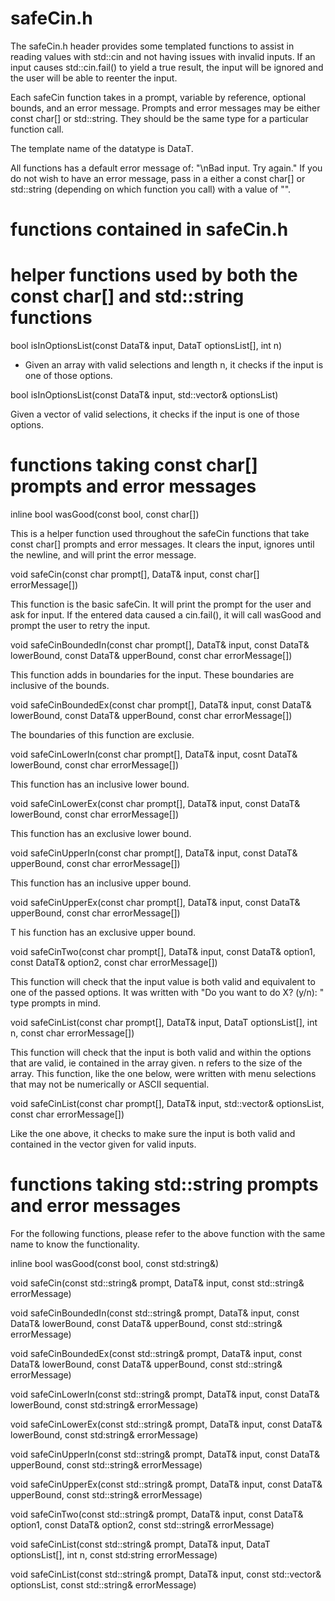 # safeCin.h
The safeCin.h header provides some templated functions to assist in reading values with std::cin and not having issues with invalid inputs. 
If an input causes std::cin.fail() to yield a true result, the input will be ignored and the user will be able to reenter the input. 

Each safeCin function takes in a prompt, variable by reference, optional bounds, and an error message.
Prompts and error messages may be either const char[] or std::string. They should be the same type for a particular function call. 

The template name of the datatype is DataT.

All functions has a default error message of: "\nBad input. Try again."
If you do not wish to have an error message, pass in a either a const char[] or std::string (depending on which function you call)
with a value of "".

# functions contained in safeCin.h

# helper functions used by both the const char[] and std::string functions

bool isInOptionsList(const DataT& input, DataT optionsList[], int n)
  - Given an array with valid selections and length n, it checks if the input is one of those options.
  
  

bool isInOptionsList(const DataT& input, std::vector<DataT>& optionsList)
  
  Given a vector of valid selections, it checks if the input is one of those options.


# functions taking const char[] prompts and error messages

inline bool wasGood(const bool, const char[])

This is a helper function used throughout the safeCin functions that take const char[] prompts and error messages.
It clears the input, ignores until the newline, and will print the error message.







void safeCin(const char prompt[], DataT& input, const char[] errorMessage[])

This function is the basic safeCin. It will print the prompt for the user and ask for input. 
If the entered data caused a cin.fail(), it will call wasGood and prompt the user to retry the input.


void safeCinBoundedIn(const char prompt[], DataT& input, const DataT& lowerBound, const DataT& upperBound, const char errorMessage[])

This function adds in boundaries for the input. These boundaries are inclusive of the bounds.


void safeCinBoundedEx(const char prompt[], DataT& input, const DataT& lowerBound, const DataT& upperBound, const char errorMessage[])

The boundaries of this function are exclusie.


void safeCinLowerIn(const char prompt[], DataT& input, cosnt DataT& lowerBound, const char errorMessage[])

This function has an inclusive lower bound.


void safeCinLowerEx(const char prompt[], DataT& input, const DataT& lowerBound, const char errorMessage[])

This function has an exclusive lower bound.


void safeCinUpperIn(const char prompt[], DataT& input, const DataT& upperBound, const char errorMessage[])

This function has an inclusive upper bound.


void safeCinUpperEx(const char prompt[], DataT& input, const DataT& upperBound, const char errorMessage[])

T his function has an exclusive upper bound.


void safeCinTwo(const char prompt[], DataT& input, const DataT& option1, const DataT& option2, const char errorMessage[])

This function will check that the input value is both valid and equivalent to one of the passed options.
It was written with "Do you want to do X? (y/n): " type prompts in mind.


void safeCinList(const char prompt[], DataT& input, DataT optionsList[], int n, const char errorMessage[])

This function will check that the input is both valid and within the options that are valid, ie contained in the array given. n refers to the size of the array. This function, like the one below, were written with menu selections that may not be numerically or ASCII sequential. 
 
 
void safeCinList(const char prompt[], DataT& input, std::vector<DataT>& optionsList, const char errorMessage[])
 
 Like the one above, it checks to make sure the input is both valid and contained in the vector given for valid inputs.


# functions taking std::string prompts and error messages

For the following functions, please refer to the above function with the same name to know the functionality.

inline bool wasGood(const bool, const std:string&)

void safeCin(const std::string& prompt, DataT& input, const std::string& errorMessage)

void safeCinBoundedIn(const std::string& prompt, DataT& input, const DataT& lowerBound, const DataT& upperBound, const std::string& errorMessage)

void safeCinBoundedEx(const std::string& prompt, DataT& input, const DataT& lowerBound, const DataT& upperBound, const std::string& errorMessage)

void safeCinLowerIn(const std::string& prompt, DataT& input, const DataT& lowerBound, const std:string& errorMessage)

void safeCinLowerEx(const std::string& prompt, DataT& input, const DataT& lowerBound, const std:string& errorMessage)

void safeCinUpperIn(const std::string& prompt, DataT& input, const DataT& upperBound, const std::string& errorMessage)

void safeCinUpperEx(const std::string& prompt, DataT& input, const DataT& upperBound, const std::string& errorMessage)

void safeCinTwo(const std::string& prompt, DataT& input, const DataT& option1, const DataT& option2, const std::string& errorMessage)

void safeCinList(const std::string& prompt, DataT& input, DataT optionsList[], int n, const std:string errorMessage)

void safeCinList(const std::string& prompt, DataT& input, const std::vector<DataT>& optionsList, const std::string& errorMessage)
